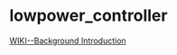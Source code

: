 # lowpower_controller

<a href="https://github.com/aixiwang/lowpower_controller/wiki/Background-Introduction">WIKI--Background Introduction</a><br>


